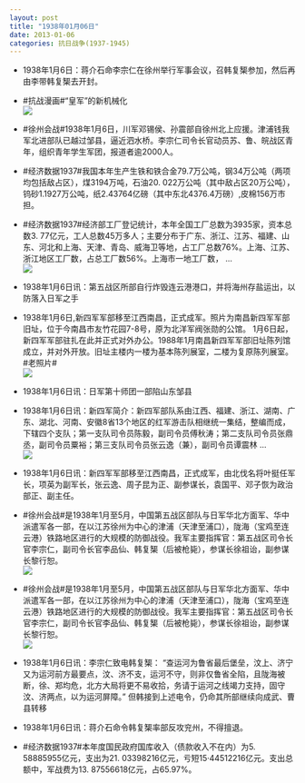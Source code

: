 ```yaml
---
layout: post
title: "1938年01月06日"
date: 2013-01-06
categories: 抗日战争(1937-1945)
---
```


<meta name="referrer" content="no-referrer" />

- 1938年1月6日：蒋介石命李宗仁在徐州举行军事会议，召韩复榘参加，然后再由李带韩复榘去开封。 

- #抗战漫画#“皇军”的新机械化 <br/><img src="https://ww1.sinaimg.cn/large/aca367d8jw1e0k57kr5dnj.jpg" />

- #徐州会战#1938年1月6日，川军邓锡侯、孙震部自徐州北上应援。津浦钱我军北进部队已越过邹县，逼近泗水桥。李宗仁司令长官动员苏、鲁、皖战区青年，组织青年学生军团，报道者逾2000人。 

- #经济数据1937#我国本年生产生铁和铁合金79.7万公吨，钢34万公吨（两项均包括敌占区），煤3194万吨，石油20. 022万公吨（其中敌占区20万公吨），钨砂1.1927万公吨，纸2.43764亿磅（其中东北4376.4万磅）,皮棉156万市担。 

- #经济数据1937#经济部工厂登记统计，本年全国工厂总数为3935家，资本总数3. 77亿元，工人总数45万多人；主要分布于广东、浙江、江苏、福建、山东、河北和上海、天津、青岛、威海卫等地，占工厂总数76%。上海、江苏、浙江地区工厂数，占总工厂数56%。上海市一地工厂数， ...  <br/><img src="https://ww3.sinaimg.cn/large/aca367d8jw1e0k00ggkrdj.jpg" />

- 1938年1月6日讯：第五战区所部自行炸毁连云港港口，并将海州存盐运出，以防落入日军之手 

- 1938年1月6日,新四军军部移至江西南昌，正式成军。照片为南昌新四军军部旧址，位于今南昌市友竹花园7-8号，原为北洋军阀张勋的公馆。 1月6日起，新四军军部驻扎在此并正式对外办公。1988年1月南昌新四军军部旧址陈列馆成立，并对外开放。旧址主楼内一楼为基本陈列展室，二楼为复原陈列展室。#老照片#  <br/><img src="https://ww3.sinaimg.cn/large/aca367d8jw1e0jwk53ljyj.jpg" />

- 1938年1月6日讯：日军第十师团一部陷山东邹县 

- 1938年1月6日讯：新四军简介：新四军部队系由江西、福建、浙江、湖南、广东、湖北、河南、安徽8省13个地区的红军游击队相继统一集结，整编而成，下辖四个支队；第一支队司令员陈毅，副司令员傅秋涛；第二支队司令员张鼎丞，副司令员粟裕；第三支队司令员张云逸（兼），副司令员谭震林 ...  <br/><img src="https://ww4.sinaimg.cn/large/aca367d8jw1e0jplrk3tbj.jpg" />

- 1938年1月6日讯：新四军军部移至江西南昌，正式成军，由北伐名将叶挺任军长，项英为副军长，张云逸、周子昆为正、副参谋长，袁国平、邓子恢为政治部正、副主任。 

- #徐州会战#是1938年1月至5月，中国第五战区部队与日军华北方面军、华中派遣军各一部，在以江苏徐州为中心的津浦（天津至浦口），陇海（宝鸡至连云港）铁路地区进行的大规模的防御战役。我军主要指挥官：第五战区司令长官李宗仁，副司令长官李品仙、韩复榘（后被枪毙），参谋长徐祖诒，副参谋长黎行恕。 <br/><img src="https://ww3.sinaimg.cn/large/aca367d8tw1e0jnkk6z6yj.jpg" />

- #徐州会战#是1938年1月至5月，中国第五战区部队与日军华北方面军、华中派遣军各一部，在以江苏徐州为中心的津浦（天津至浦口），陇海（宝鸡至连云港）铁路地区进行的大规模的防御战役。我军主要指挥官：第五战区司令长官李宗仁，副司令长官李品仙、韩复榘（后被枪毙），参谋长徐祖诒，副参谋长黎行恕。 <br/><img src="https://ww1.sinaimg.cn/large/aca367d8gw1e0jjzntwzfj.jpg" />

- 1938年1月6日讯：李宗仁致电韩复榘： “查运河为鲁省最后堡垒，汶上、济宁又为运河前方最要点，汶、济不支，运河不守，则非仅鲁省全陷，且陇海被断，徐、郑均危，北方大局将更不易收拾，务请于运河之线竭力支持，固守汶、济两点，以为运河屏障。” 但韩接到上述电令，仍命其所部继续向成武、曹县转移 

- 1938年1月6日讯：蒋介石命令韩复榘率部反攻兖州，不得擅退。 

- #经济数据1937#本年度国民政府国库收入（债款收入不在内）为5. 58885955亿元，支出为21. 03398216亿元，亏短15·44512216亿元。支出总额中，军战费为13. 87556618亿元，占65.97%。 

